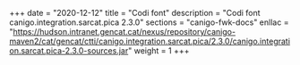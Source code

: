+++
date        = "2020-12-12"
title       = "Codi font"
description = "Codi font canigo.integration.sarcat.pica 2.3.0"
sections    = "canigo-fwk-docs"
enllac		= "https://hudson.intranet.gencat.cat/nexus/repository/canigo-maven2/cat/gencat/ctti/canigo.integration.sarcat.pica/2.3.0/canigo.integration.sarcat.pica-2.3.0-sources.jar"
weight		= 1
+++

